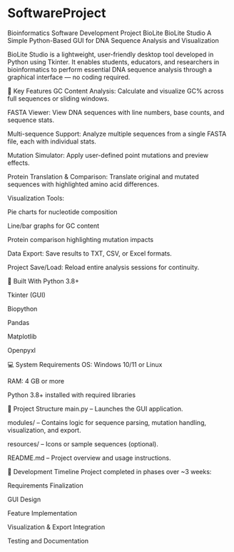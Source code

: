 # SoftwareProject
Bioinformatics Software Development Project BioLite
BioLite Studio A Simple Python-Based GUI for DNA Sequence Analysis and Visualization

BioLite Studio is a lightweight, user-friendly desktop tool developed in Python using Tkinter. It enables students, educators, and researchers in bioinformatics to perform essential DNA sequence analysis through a graphical interface — no coding required.

🚀 Key Features GC Content Analysis: Calculate and visualize GC% across full sequences or sliding windows.

FASTA Viewer: View DNA sequences with line numbers, base counts, and sequence stats.

Multi-sequence Support: Analyze multiple sequences from a single FASTA file, each with individual stats.

Mutation Simulator: Apply user-defined point mutations and preview effects.

Protein Translation & Comparison: Translate original and mutated sequences with highlighted amino acid differences.

Visualization Tools:

Pie charts for nucleotide composition

Line/bar graphs for GC content

Protein comparison highlighting mutation impacts

Data Export: Save results to TXT, CSV, or Excel formats.

Project Save/Load: Reload entire analysis sessions for continuity.

🧰 Built With Python 3.8+

Tkinter (GUI)

Biopython

Pandas

Matplotlib

Openpyxl

💻 System Requirements OS: Windows 10/11 or Linux

RAM: 4 GB or more

Python 3.8+ installed with required libraries

📁 Project Structure main.py – Launches the GUI application.

modules/ – Contains logic for sequence parsing, mutation handling, visualization, and export.

resources/ – Icons or sample sequences (optional).

README.md – Project overview and usage instructions.

📅 Development Timeline Project completed in phases over ~3 weeks:

Requirements Finalization

GUI Design

Feature Implementation

Visualization & Export Integration

Testing and Documentation
